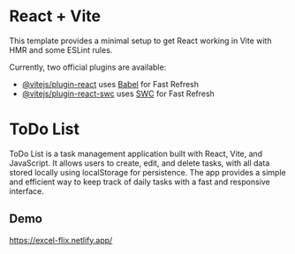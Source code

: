 # React + Vite

This template provides a minimal setup to get React working in Vite with HMR and some ESLint rules.

Currently, two official plugins are available:

- [@vitejs/plugin-react](https://github.com/vitejs/vite-plugin-react/blob/main/packages/plugin-react/README.md) uses [Babel](https://babeljs.io/) for Fast Refresh
- [@vitejs/plugin-react-swc](https://github.com/vitejs/vite-plugin-react-swc) uses [SWC](https://swc.rs/) for Fast Refresh


# ToDo List

ToDo List is a task management application built with React, Vite, and JavaScript. It allows users to create, edit, and delete tasks, with all data stored locally using localStorage for persistence. The app provides a simple and efficient way to keep track of daily tasks with a fast and responsive interface.

## Demo

https://excel-flix.netlify.app/


